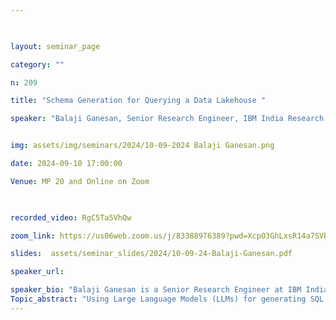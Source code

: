 ```yaml
--- 

  

layout: seminar_page 

category: "" 

n: 209

title: "Schema Generation for Querying a Data Lakehouse " 

speaker: "Balaji Ganesan, Senior Research Engineer, IBM India Research Lab"  


img: assets/img/seminars/2024/10-09-2024 Balaji Ganesan.png

date: 2024-09-10 17:00:00  

Venue: MP 20 and Online on Zoom

  

recorded_video: RgC5Ta5VhQw

zoom_link: https://us06web.zoom.us/j/83388976389?pwd=XcpO3GhLxsR14a7SVbPx33HQQa1jbt.1 

slides:  assets/seminar_slides/2024/10-09-24-Balaji-Ganesan.pdf

speaker_url: 

speaker_bio: "Balaji Ganesan is a Senior Research Engineer at IBM India Research Lab (IRL). He is part of the Data and AI dept under IBM Research AI. He currently works on Large Language Models, Knowledge Graphs, LLM Agents and their applications in Semantic Automation like text-to-SQL and text-to-GraphQL. He has previously worked on entity matching and link prediction using Graph Neural Networks, especially focusing on explainability. Balaji was previously at Yahoo, and a number of startups in search and computational advertising. He graduated with a Bachelor's degree in Computer Science Engineering from the University of Madras in 2003, and a Master's degree in Computer Science from the University of Arizona in 2006."
Topic_abstract: "Using Large Language Models (LLMs) for generating SQL queries has been studied in the recent past. A related problem is schema generation for building applications on top of a Data Lakehouse. Generating longer text like a schema, within the constraints of the existing databases and evaluating the correctness of the generated schema, make schema generation harder than query generation. A number of techniques like schema linking, knowledge infusion, preference learning and uncertainty quantification have been attempted for query generation which are also relevant for schema generation. A natural expansion of this problem is generating and consuming data from APIs. GraphQL is a querying language for retrieving data from diverse sources including databases and REST APIs. We have been exploring the use of Large Language Models to generate GraphQL queries and schema, to retrieve data from a Lakehouse. An open question in this space is whether existing techniques like in-context learning and fine tuning are sufficient for this task or do LLMs need reasoning ability. We’ll present our recent works that explore this question."
---
```

